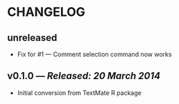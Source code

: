 # CHANGELOG

## **unreleased**

* Fix for #1 &mdash; Comment selection command now works

## **v0.1.0** &mdash; *Released: 20 March 2014*

* Initial conversion from TextMate R package
